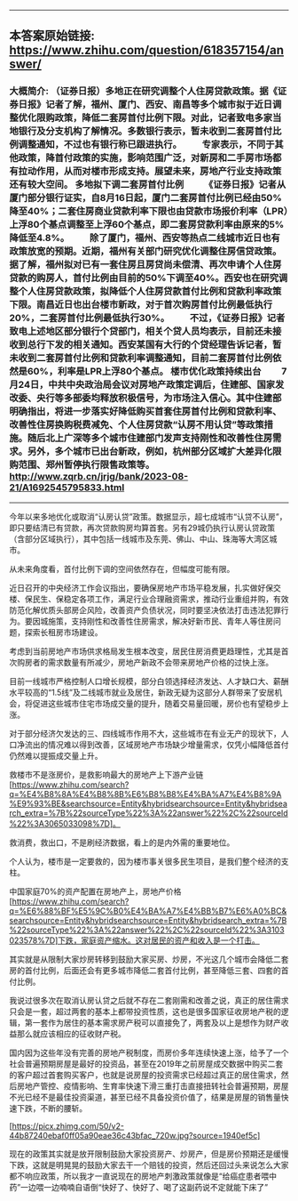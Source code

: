 ----------------------------------------
## 本答案原始链接: https://www.zhihu.com/question/618357154/answer/
### 大概简介: （证券日报）多地正在研究调整个人住房贷款政策。据《证券日报》记者了解，福州、厦门、西安、南昌等多个城市拟于近日调整优化限购政策，降低二套房首付比例下限。对此，记者致电多家当地银行及分支机构了解情况。多数银行表示，暂未收到二套房首付比例调整通知，不过也有银行称已跟进执行。     专家表示，不同于其他政策，降首付政策的实施，影响范围广泛，对新房和二手房市场都有拉动作用，从而对楼市形成支持。展望未来，房地产行业支持政策还有较大空间。 多地拟下调二套房首付比例     《证券日报》记者从厦门部分银行证实，自8月16日起，厦门二套房首付比例已经由50%降至40%；二套住房商业贷款利率下限也由贷款市场报价利率（LPR）上浮80个基点调整至上浮60个基点，即二套房贷款利率由原来的5%降低至4.8%。     除了厦门，福州、西安等热点二线城市近日也有政策放宽的预期。近期，福州有关部门研究优化调整住房信贷政策。据了解，福州拟对已有一套住房且房贷尚未偿清、再次申请个人住房贷款的购房人，首付比例由目前的50%下调至40%。西安也在研究调整个人住房贷款政策，拟降低个人住房贷款首付比例和贷款利率政策下限。南昌近日也出台楼市新政，对于首次购房首付比例最低执行20%，二套房首付比例最低执行30%。     不过，《证券日报》记者致电上述地区部分银行个贷部门，相关个贷人员均表示，目前还未接收到总行下发的相关通知。西安某国有大行的个贷经理告诉记者，暂未收到二套房首付比例和贷款利率调整通知，目前二套房首付比例依然是60%，利率是LPR上浮80个基点。 楼市优化政策持续出台     7月24日，中共中央政治局会议对房地产政策定调后，住建部、国家发改委、央行等多部委均释放积极信号，为市场注入信心。其中住建部明确指出，将进一步落实好降低购买首套住房首付比例和贷款利率、改善性住房换购税费减免、个人住房贷款“认房不用认贷”等政策措施。随后北上广深等多个城市住建部门发声支持刚性和改善性住房需求。另外，多个城市已出台新政，例如，杭州部分区域扩大差异化限购范围、郑州暂停执行限售政策等。 http://www.zqrb.cn/jrjg/bank/2023-08-21/A1692545795833.html
----------------------------------------
今年以来多地优化或取消“认房认贷”政策。数据显示，超七成城市“认贷不认房”，即只要结清已有贷款，再次贷款购房均算首套。另有29城仍执行认房认贷政策（含部分区域执行），其中包括一线城市及东莞、佛山、中山、珠海等大湾区城市。

从未来角度看，首付比例下调的空间依然存在，但幅度可能有限。

近日召开的中央经济工作会议指出，要确保房地产市场平稳发展，扎实做好保交楼、保民生、保稳定各项工作，满足行业合理融资需求，推动行业重组并购，有效防范化解优质头部房企风险，改善资产负债状况，同时要坚决依法打击违法犯罪行为。要因城施策，支持刚性和改善性住房需求，解决好新市民、青年人等住房问题，探索长租房市场建设。

考虑到当前房地产市场供求格局发生根本改变，居民住房消费更趋理性，尤其是首次购房者的需求数量有所减少，房地产新政不会带来房地产价格的过快上涨。

目前一线城市严格控制人口增长规模，部分白领选择经济发达、人才缺口大、薪酬水平较高的“1.5线”及二线城市就业及居住，新政无疑为这部分人群带来了安居机会，将促进这些城市住宅市场成交量的提升，随着交易量回暖，房价也有望稳步上涨。

对于部分经济欠发达的三、四线城市作用不大，这些城市在有业无产的现状下，人口净流出的情况难以得到改善，区域房地产市场缺少增量需求，仅凭小幅降低首付仍然难以提振成交量上升。

救楼市不是涨房价，是救影响最大的房地产上下游产业链 [https://www.zhihu.com/search?q=%E4%B8%8A%E4%B8%8B%E6%B8%B8%E4%BA%A7%E4%B8%9A%E9%93%BE&searchsource=Entity&hybridsearchsource=Entity&hybridsearch_extra=%7B%22sourceType%22%3A%22answer%22%2C%22sourceId%22%3A3065033098%7D]。

救消费，救出口，不是刷经济数据，看上的是内外需的重要地位。

个人认为，楼市是一定要救的，因为楼市事关很多民生项目，是我们整个经济的支柱。

中国家庭70%的资产配置在房地产上，房地产价格 [https://www.zhihu.com/search?q=%E6%88%BF%E5%9C%B0%E4%BA%A7%E4%BB%B7%E6%A0%BC&searchsource=Entity&hybridsearchsource=Entity&hybridsearch_extra=%7B%22sourceType%22%3A%22answer%22%2C%22sourceId%22%3A3103023578%7D]下跌，家庭资产缩水。这对居民的资产和收入是一个打击。

其实就是从限制大家炒房转移到鼓励大家买房、炒房，不光这几个城市会降低二套房的首付比例，后面还会有更多城市降低二套首付比例，甚至降低三套、四套的首付比例。

我说过很多次在取消认房认贷之后就不存在二套刚需和改善之说，真正的居住需求只会是一套，超过两套的基本上都带投资性质，这也是很多国家征收房地产税的逻辑，第一套作为居住的基本需求房产税可以直接免了，两套及以上是想作为财产收益那么就应该相应的征收财产税。

国内因为这些年没有完善的房地产税制度，而房价多年连续快速上涨，给予了一个社会普遍预期房屋是最好的投资品，甚至在2019年之前房屋成交数据中购买二套的客户超过首套购买客户，也就是说房屋的投资需求已经超过真正的居住需求，然后房地产管控、疫情影响、生育率快速下滑三重打击直接扭转社会普遍预期，房屋不光已经不是最佳投资渠道，甚至已经不具备投资价值了，结果是房屋的销售量快速下跌，不断的腰斩。

[https://picx.zhimg.com/50/v2-44b87240ebaf0ff05a90eae36c43bfac_720w.jpg?source=1940ef5c]

现在的政策其实就是放开限制鼓励大家投资房产、炒房产，但是房价预期还是缓慢下跌，这就是明晃晃的鼓励大家去干一个赔钱的投资，然后还回过头来说怎么大家都不响应政策，所以我才一直说现在的房地产刺激政策就像是“给癌症患者喂中药”一边喂一边喃喃自语倒“快好了、快好了、喝了这副药说不定就能下床了”

